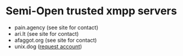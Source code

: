 # Semi-Open trusted xmpp servers 

- pain.agency (see site for contact)
- ari.lt (see site for contact)
- afaggot.org (see site for contact)
- unix.dog ([request account](https://unix.dog/register))
